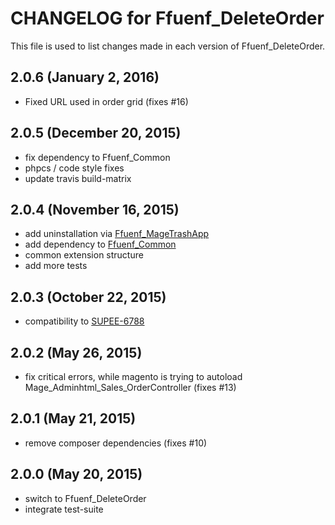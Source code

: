 # CHANGELOG for Ffuenf_DeleteOrder

This file is used to list changes made in each version of Ffuenf_DeleteOrder.

## 2.0.6 (January 2, 2016)

* Fixed URL used in order grid (fixes #16)

## 2.0.5 (December 20, 2015)

* fix dependency to Ffuenf_Common
* phpcs / code style fixes
* update travis build-matrix

## 2.0.4 (November 16, 2015)

* add uninstallation via [Ffuenf_MageTrashApp](https://github.com/ffuenf/Ffuenf_MageTrashApp)
* add dependency to [Ffuenf_Common](https://github.com/ffuenf/Ffuenf_Common)
* common extension structure
* add more tests

## 2.0.3 (October 22, 2015)

* compatibility to [SUPEE-6788](https://info2.magento.com/rs/318-XBX-392/images/SUPEE-6788-Technical%20Details.pdf?mkt_tok=3RkMMJWWfF9wsRolv6jPZKXonjHpfsX66uskXqOxlMI%2F0ER3fOvrPUfGjI4CSMFjI%2BSLDwEYGJlv6SgFSbHNMbhiwrgOUhM%3D)

## 2.0.2 (May 26, 2015)

* fix critical errors, while magento is trying to autoload Mage_Adminhtml_Sales_OrderController (fixes #13)

## 2.0.1 (May 21, 2015)

* remove composer dependencies (fixes #10)

## 2.0.0 (May 20, 2015)

* switch to Ffuenf_DeleteOrder
* integrate test-suite
